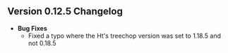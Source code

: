 ## Version 0.12.5 Changelog
* **Bug Fixes**
  * Fixed a typo where the Ht's treechop version was set to 1.18.5 and not 0.18.5